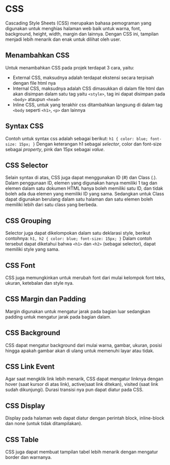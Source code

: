 # CSS

Cascading Style Sheets (CSS) merupakan bahasa pemograman yang digunakan untuk menghias halaman web baik untuk warna, font, background, height, width, margin dan lainnya. Dengan CSS ini, tampilan menjadi lebih menarik dan enak untuk dilihat oleh user.

## Menambahkan CSS

Untuk menambahkan CSS pada projek terdapat 3 cara, yaitu:
- External CSS, maksudnya adalah terdapat ekstensi secara terpisah dengan file html nya
- Internal CSS, maksudnya adalah CSS dimasukkan di dalam file html dan akan disimpan dalam satu tag yaitu `<style>`, tag ini dapat disimpan pada `<body>` ataupun `<head>`
- Inline CSS, untuk yang terakhir css ditambahkan langsung di dalam tag `<body` seperti `<h1>`, `<p>` dan lainnya

## Syntax CSS

Contoh untuk syntax css adalah sebagai berikut:
`h1 { color: blue; font-size: 15px; }`
Dengan keterangan h1 sebagai *selector*, color dan font-size sebagai *property*, pink dan 15px sebagai *value*.

## CSS Selector

Selain syntax di atas, CSS juga dapat menggunakan ID (#) dan Class (.). Dalam penggunaan ID, elemen yang digunakan hanya memiliki 1 tag dan elemen dalam satu dokumen HTML hanya boleh memiliki satu ID, dan tidak boleh ada dua elemen yang memiliki ID yang sama. Sedangkan untuk Class dapat digunakan berulang dalam satu halaman dan satu elemen boleh memiliki lebih dari satu class yang berbeda.

## CSS Grouping

Selector juga dapat dikelompokan dalam satu deklarasi style, berikut contohnya:
`h1, h2 { color: blue; font-size: 15px; }`
Dalam contoh tersebut dapat diketahui bahwa `<h1>` dan `<h2>` (sebagai selector), dapat memiliki style yang sama.

## CSS Font

CSS juga memungkinkan untuk merubah font dari mulai kelompok font teks, ukuran, ketebalan dan style nya. 

## CSS Margin dan Padding

Margin digunakan untuk mengatur jarak pada bagian luar sedangkan padding untuk mengatur jarak pada bagian dalam.

## CSS Background

CSS dapat mengatur background dari mulai warna, gambar, ukuran, posisi hingga apakah gambar akan di ulang untuk memenuhi layar atau tidak.

## CSS Link Event

Agar saat mengklik link lebih menarik, CSS dapat mengatur linknya dengan hover (saat kursor di atas link), active(saat link ditekan), visited (saat link sudah dikunjungi). Durasi transisi nya pun dapat diatur pada CSS.

## CSS Display

Display pada halaman web dapat diatur dengan perintah block, inline-block dan none (untuk tidak ditampilakan).

## CSS Table

CSS juga dapat membuat tampilan tabel lebih menarik dengan mengatur border dan warnanya. 
